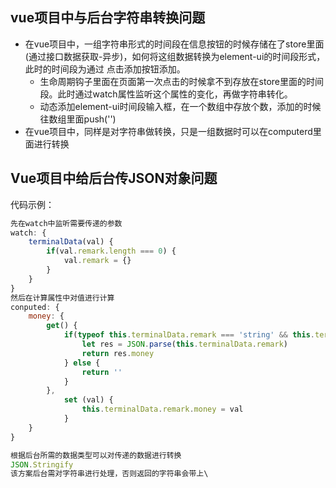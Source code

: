## vue项目中与后台字符串转换问题

* 在vue项目中，一组字符串形式的时间段在信息按钮的时候存储在了store里面(通过接口数据获取-异步)，如何将这组数据转换为element-ui的时间段形式，此时的时间段为通过 点击添加按钮添加。
  * 生命周期钩子里面在页面第一次点击的时候拿不到存放在store里面的时间段。此时通过watch属性监听这个属性的变化，再做字符串转化。
  * 动态添加element-ui时间段输入框，在一个数组中存放个数，添加的时候往数组里面push('')
* 在vue项目中，同样是对字符串做转换，只是一组数据时可以在computerd里面进行转换

## Vue项目中给后台传JSON对象问题

代码示例：

```javascript
先在watch中监听需要传递的参数
watch: {
    terminalData(val) {
        if(val.remark.length === 0) {
            val.remark = {}
        }
    }
}
然后在计算属性中对值进行计算
conputed: {
    money: {
        get() {
            if(typeof this.terminalData.remark === 'string' && this.terminalData.remark !== '') {
                let res = JSON.parse(this.terminalData.remark)
                return res.money
            } else {
                return ''
            }
        },
            set (val) {
                this.terminalData.remark.money = val
            }
    }
}

根据后台所需的数据类型可以对传递的数据进行转换
JSON.Stringify
该方案后台需对字符串进行处理，否则返回的字符串会带上\
```

